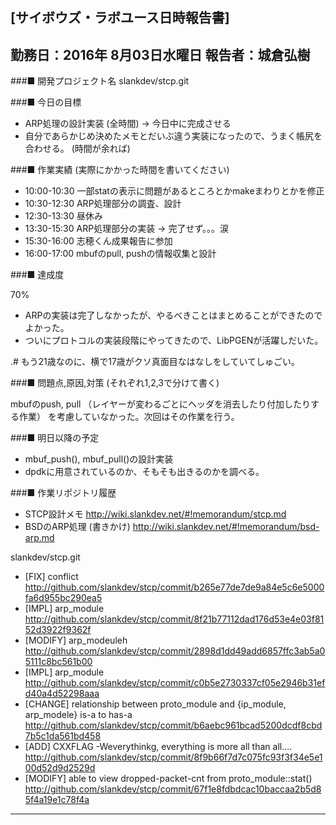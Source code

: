 

[サイボウズ・ラボユース日時報告書]
---------------------------------------------------------------------------
勤務日：2016年 8月03日水曜日
報告者：城倉弘樹
---------------------------------------------------------------------------
###■ 開発プロジェクト名
 slankdev/stcp.git


###■ 今日の目標

 - ARP処理の設計実装 (全時間)  -> 今日中に完成させる
 - 自分であらかじめ決めたメモとだいぶ違う実装になったので、うまく帳尻を合わせる。  (時間が余れば)


###■ 作業実績 (実際にかかった時間を書いてください)
 
 - 10:00-10:30 一部statの表示に問題があるところとかmakeまわりとかを修正
 - 10:30-12:30 ARP処理部分の調査、設計
 - 12:30-13:30 昼休み
 - 13:30-15:30 ARP処理部分の実装 -> 完了せず。。。涙
 - 15:30-16:00 志穂くん成果報告に参加
 - 16:00-17:00 mbufのpull, pushの情報収集と設計


###■ 達成度

70%

 - ARPの実装は完了しなかったが、やるべきことはまとめることができたのでよかった。
 - ついにプロトコルの実装段階にやってきたので、LibPGENが活躍しだいた。

.# もう21歳なのに、横で17歳がクソ真面目なはなしをしていてしゅごい。


###■ 問題点,原因,対策 (それぞれ1,2,3で分けて書く)

mbufのpush, pull （レイヤーが変わるごとにヘッダを消去したり付加したりする作業）
を考慮していなかった。次回はその作業を行う。



###■ 明日以降の予定

 - mbuf_push(), mbuf_pull()の設計実装
 - dpdkに用意されているのか、そもそも出きるのかを調べる。



###■ 作業リポジトリ履歴

 - STCP設計メモ
   http://wiki.slankdev.net/#!memorandum/stcp.md
 - BSDのARP処理 (書きかけ)
   http://wiki.slankdev.net/#!memorandum/bsd-arp.md


slankdev/stcp.git
 - [FIX] conflict
   http://github.com/slankdev/stcp/commit/b265e77de7de9a84e5c6e5000fa6d955bc290ea5
 - [IMPL] arp_module
   http://github.com/slankdev/stcp/commit/8f21b77112dad176d53e4e03f8152d3922f9362f
 - [MODIFY] arp_modeuleh
   http://github.com/slankdev/stcp/commit/2898d1dd49add6857ffc3ab5a05111c8bc561b00
 - [IMPL] arp_module
   http://github.com/slankdev/stcp/commit/c0b5e2730337cf05e2946b31efd40a4d52298aaa
 - [CHANGE] relationship between proto_module and {ip_module, arp_modele} is-a to has-a
   http://github.com/slankdev/stcp/commit/b6aebc961bcad5200dcdf8cbd7b5c1da561bd458
 - [ADD] CXXFLAG -Weverythinkg, everything is more all than all....
   http://github.com/slankdev/stcp/commit/8f9b66f7d7c075fc93f3f34e5e100d52d9d2529d
 - [MODIFY] able to view dropped-packet-cnt from proto_module::stat()
   http://github.com/slankdev/stcp/commit/67f1e8fdbdcac10baccaa2b5d85f4a19e1c78f4a


---------------------------------------------------------------------------
